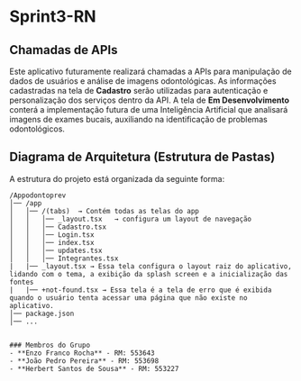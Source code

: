 # Sprint3-RN

## Chamadas de APIs

Este aplicativo futuramente realizará chamadas a APIs para manipulação de dados de usuários e análise de imagens odontológicas. As informações cadastradas na tela de **Cadastro** serão utilizadas para autenticação e personalização dos serviços dentro da API. A tela de **Em Desenvolvimento** conterá a implementação futura de uma Inteligência Artificial que analisará imagens de exames bucais, auxiliando na identificação de problemas odontológicos.

## Diagrama de Arquitetura (Estrutura de Pastas)

A estrutura do projeto está organizada da seguinte forma:

```
/Appodontoprev
│── /app
│   │── /(tabs)  → Contém todas as telas do app
│   │   │── _layout.tsx   → configura um layout de navegação
│   │   │── Cadastro.tsx
│   │   │── Login.tsx
│   │   │── index.tsx
│   │   │── updates.tsx
│   │   │── Integrantes.tsx
|   |── _layout.tsx → Essa tela configura o layout raiz do aplicativo, lidando com o tema, a exibição da splash screen e a inicialização das fontes
|   |── +not-found.tsx → Essa tela é a tela de erro que é exibida quando o usuário tenta acessar uma página que não existe no aplicativo.
│── package.json
│── ...


### Membros do Grupo
- **Enzo Franco Rocha** - RM: 553643
- **João Pedro Pereira** - RM: 553698
- **Herbert Santos de Sousa** - RM: 553227

